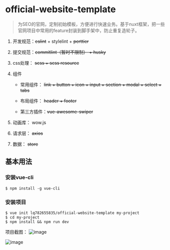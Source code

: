 # official-website-template

 > 为SEO的官网，定制初始模板，方便进行快速业务。基于nuxt框架，把一些官网项目中常用的feature封装到脚手架中，防止重复造轮子。

1. 开发规范：~~eslint~~ + stylelint + ~~perttier~~

1. 提交规范：~~commitlint（暂时不限制） + husky~~

1. css处理： ~~scss + scss resource~~

1. 组件 

   * 常用组件： ~~link + button + icon + input + section + modal + select + tabs~~

   * 布局组件： ~~header + footer~~

   * 第三方插件：~~vue-awesome-swiper~~

1. 动画库： wow.js

1. 请求层： ~~axios~~

1. 数据： ~~store~~

## 基本用法

### 安装vue-cli

``` shell
$ npm install -g vue-cli
```

### 安装项目

``` shell
$ vue init lq782655835/official-website-template my-project
$ cd my-project
$ npm install && npm run dev
```

项目截图：
![image](https://user-images.githubusercontent.com/6310131/43903660-82273760-9c1f-11e8-9a48-797902189415.png)

![image](https://user-images.githubusercontent.com/6310131/43903750-ae125b5c-9c1f-11e8-9077-dafd07892ce8.png)
